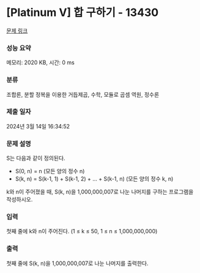 # [Platinum V] 합 구하기 - 13430 

[문제 링크](https://www.acmicpc.net/problem/13430) 

### 성능 요약

메모리: 2020 KB, 시간: 0 ms

### 분류

조합론, 분할 정복을 이용한 거듭제곱, 수학, 모듈로 곱셈 역원, 정수론

### 제출 일자

2024년 3월 14일 16:34:52

### 문제 설명

<p>S는 다음과 같이 정의된다.</p>

<ul>
	<li>S(0, n) = n (모든 양의 정수 n)</li>
	<li>S(k, n) = S(k-1, 1) + S(k-1, 2) + ... + S(k-1, n) (모든 양의 정수 k, n)</li>
</ul>

<p>k와 n이 주어졌을 때, S(k, n)을 1,000,000,007로 나눈 나머지를 구하는 프로그램을 작성하시오.</p>

### 입력 

 <p>첫째 줄에 k와 n이 주어진다. (1 ≤ k ≤ 50, 1 ≤ n ≤ 1,000,000,000)</p>

### 출력 

 <p>첫째 줄에 S(k, n)을 1,000,000,007로 나눈 나머지를 출력한다.</p>

